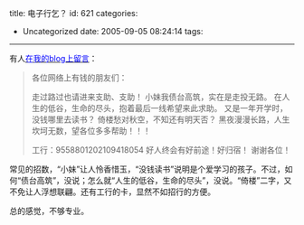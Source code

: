 title: 电子行乞？
id: 621
categories:
  - Uncategorized
date: 2005-09-05 08:24:14
tags:
---

<div id="msgcns!9697D6160EFEBC17!161" class="bvMsg"><div>
<div>

有人[<u><font color="#0000ff">在我的blog上留言</font></u>](http://blog.donews.com/keso/archive/2004/10/30/156088.aspx)：

> 各位网络上有钱的朋友们：
> 
> 走过路过也请进来支助、支助！
> 小妹我债台高筑，实在是走投无路。
> 在人生的低谷，生命的尽头，抱着最后一线希望来此求助。
> 又是一年开学时，没钱哪里去读书？
> 倚楼愁对秋空，不知还有明天否？
> 黑夜漫漫长路，人生坎坷无数，望各位多多帮助！！！
> 
> 工行：9558801202109418054
> 好人终会有好前途！好归宿！
> 谢谢各位！

常见的招数，“小妹”让人怜香惜玉，“没钱读书”说明是个爱学习的孩子。不过，如何“债台高筑”，没说；怎么就“人生的低谷，生命的尽头”，没说。“倚楼”二字，又不免让人浮想联翩。还有工行的卡，显然不如招行的方便。

总的感觉，不够专业。
</div></div></div>